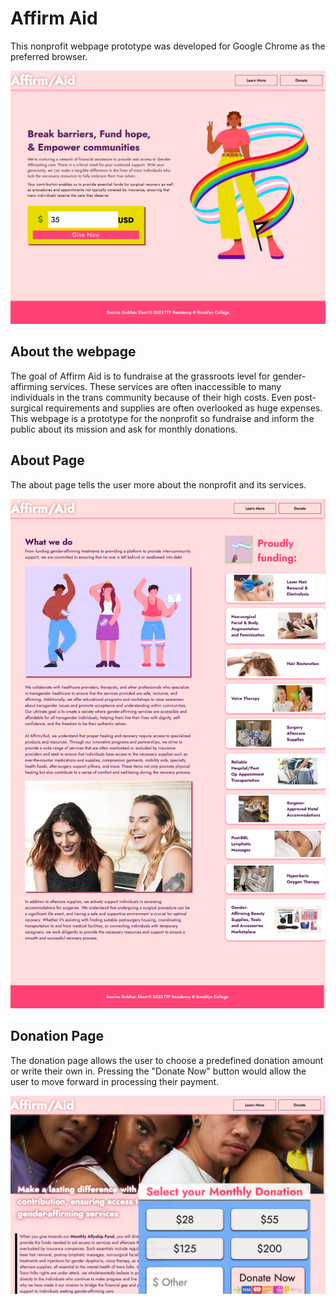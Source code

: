 # Affirm Aid

This nonprofit webpage prototype was developed for Google Chrome as the preferred browser.

![Affirm Aid Home Page](/images/AffirmAidHomePage.html.png)

## About the webpage

The goal of Affirm Aid is to fundraise at the grassroots level for gender-affirming services. 
These services are often inaccessible to many individuals in the trans community because of their high costs.
Even post-surgical requirements and supplies are often overlooked as huge expenses.
This webpage is a prototype for the nonprofit so fundraise and inform the public about its mission and ask for monthly donations.

## About Page
The about page tells the user more about the nonprofit and its services. 

![Affirm Aid About Page](/images/AffirmAidAboutPage.html.png)

## Donation Page
The donation page allows the user to choose a predefined donation amount or write their own in. 
Pressing the "Donate Now" button would allow the user to move forward in processing their payment.

![Affirm Aid Donation Page](/images/AffirmAidDonationPage.png)
